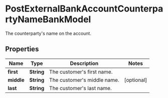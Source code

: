 

# PostExternalBankAccountCounterpartyNameBankModel

The counterparty's name on the account.

## Properties

| Name | Type | Description | Notes |
|------------ | ------------- | ------------- | -------------|
|**first** | **String** | The customer&#39;s first name. |  |
|**middle** | **String** | The customer&#39;s middle name. |  [optional] |
|**last** | **String** | The customer&#39;s last name. |  |



